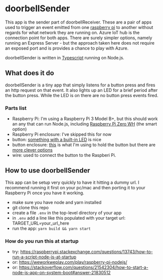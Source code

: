 # doorbellSender

This app is the sender part of doorbellReceiver. These are a pair of
apps used to trigger an event emitted from one [raspberry pi](https://www.raspberrypi.org/) to another
without regards for what network they are running on. Azure IoT hub is
the connection point for both apps. There are surely simpler options, namely
running an Express Server - but the approach taken here does not require an
exposed port and is provides a chance to play with Azure.

doorbellSender is written in [Typescript](https://www.typescriptlang.org/) running on Node.js.

## What does it do

doorbellSender is a tiny app that simply listens for a button press
and fires an http request on that event. It also lights up an LED
for a brief period after the button press. While the LED is on
there are no button press events fired.

### Parts list

- Raspberry Pi: I'm using a Raspberry Pi 3 Model B+, but this should work an any that can run Node.js, including [Raspberry Pi Zero WH](https://www.adafruit.com/product/3708) (the smart option)
- Raspberry Pi enclosure: I've skipped this for now
- button: [something with a built-in LED](https://www.adafruit.com/product/1440) is nice
- button enclosure: [this](https://www.amazon.com/gp/product/B0054G6KBI) is what I'm using to hold the button but there are [more clever options](https://www.google.com/search?q=altoids+button+enclosure&source=lnms&tbm=isch&sa=X&ved=0ahUKEwjsqIPJ-ZLeAhXMJTQIHRqvAEUQ_AUIDygC&biw=1280&bih=667)
- wire: used to connect the button to the Raspberi Pi.

## How to use doorbellSender

This app can be setup very quickly to have it hitting a dummy url. I recommend running it
first on your pc/mac and then porting it to your Raspberry Pi once you have it working.

- make sure you have node and yarn installed
- git clone this repo
- create a file `.env` in the top-level directory of your app
- in `.env` add a line like this populated with your target url: TARGET_URL=your_url_here
- run the app: `yarn build && yarn start`

### How do you run this at startup

- try: <https://raspberrypi.stackexchange.com/questions/13743/how-to-run-a-script-node-js-at-startup>
- or: <https://weworkweplay.com/play/raspberry-pi-nodejs/>
- or: <https://stackoverflow.com/questions/21542304/how-to-start-a-node-js-app-on-system-boot#answer-21830512>